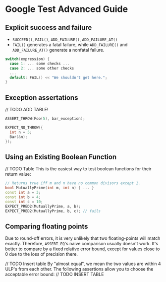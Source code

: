 # Google Test Advanced Guide

## Explicit success and failure
- `SUCCEED()`, `FAIL()`, `ADD_FAILURE()`, `ADD_FAILURE_AT()`
- `FAIL()` generates a fatal failure, while `ADD_FAILURE()` and `ADD_FAILURE_AT()` generate a nonfatal failure.

```cpp
switch(expression) {
  case 1: ... some checks ...
  case 2: ... some other checks
  ...
  default: FAIL() << "We shouldn't get here.";
}
```

## Exception assertations
// TODO ADD TABLE!
```cpp
ASSERT_THROW(Foo(5), bar_exception);

EXPECT_NO_THROW({
  int n = 5;
  Bar(&n);
});
```

## Using an Existing Boolean Function
// TODO Table
This is the easiest way to test boolean functions for their return value:
```cpp
// Returns true iff m and n have no common divisors except 1.
bool MutuallyPrime(int m, int n) { ... }
const int a = 3;
const int b = 4;
const int c = 10;
EXPECT_PRED2(MutuallyPrime, a, b);
EXPECT_PRED2(MutuallyPrime, b, c); // fails
```
## Comparing floating points
Due to round-off errors, it is very unlikely that two floating-points will match exactly. Therefore, `ASSERT_EQ`'s naive comparison usually doesn't work. It's better to compare by a fixed relative error bound, except for values close to 0 due to the loss of precision there.

// TODO Insert table
By "almost equal", we mean the two values are within 4 ULP's from each other.
The following assertions allow you to choose the acceptable error bound:
// TODO INSERT TABLE
